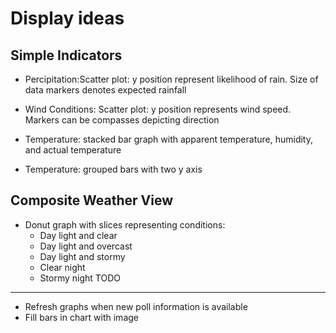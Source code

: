 Display ideas
=============

Simple Indicators
-----------------
* Percipitation:Scatter plot: y position represent likelihood of rain. Size of data markers denotes expected rainfall

* Wind Conditions: Scatter plot: y position represents wind speed. Markers can be compasses depicting direction

* Temperature: stacked bar graph with apparent temperature, humidity, and actual temperature
* Temperature: grouped bars with two y axis

Composite Weather View
----------------------
* Donut graph with slices representing conditions:
  * Day light and clear
  * Day light and overcast
  * Day light and stormy
  * Clear night
  * Stormy night
TODO
----
* Refresh graphs when new poll information is available
* Fill bars in chart with image
